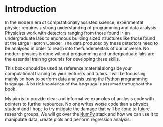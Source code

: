 # Introduction

In the modern era of computationally assisted science, experimental physics requires a strong understanding of programming and data analysis.
Physicists work with detectors ranging from those found in an undergraduate labs to enormous building sized structures like those found at the Large Hadron Collider.
The data produced by these detectors need to be analysed in order to reach into the fundementals of our universe.
No modern physics is done without programming and undergraduate labs are the essential training grounds for developing these skills.

This book should be used as reference material alongside your computational training by your lecturers and tutors.
I will be focussing mainly on how to perform data analysis using the [Python](https://www.python.org/) programming langauge.
A basic knowledge of the langauge is assumed throughout the book.

My aim is to provide clear and informative examples of analysis code with pointers to further resources.
No one writes worse code than a physics student and I hope to try mitigate the damage that will be done to future research groups.
We will go over the [NumPy](https://numpy.org/) stack and how we can use it to manipulate data, create plots and perform regression analysis.
